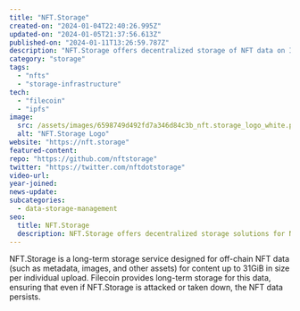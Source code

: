 ```yaml
---
title: "NFT.Storage"
created-on: "2024-01-04T22:40:26.995Z"
updated-on: "2024-01-05T21:37:56.613Z"
published-on: "2024-01-11T13:26:59.787Z"
description: "NFT.Storage offers decentralized storage of NFT data on IPFS and Filecoin."
category: "storage"
tags:
  - "nfts"
  - "storage-infrastructure"
tech:
  - "filecoin"
  - "ipfs"
image:
  src: /assets/images/6598749d492fd7a346d84c3b_nft.storage_logo_white.png
  alt: "NFT.Storage Logo"
website: "https://nft.storage"
featured-content:
repo: "https://github.com/nftstorage"
twitter: "https://twitter.com/nftdotstorage"
video-url:
year-joined:
news-update:
subcategories:
  - data-storage-management
seo:
  title: NFT.Storage
  description: NFT.Storage offers decentralized storage solutions for NFT data.
---
```


NFT.Storage is a long-term storage service designed for off-chain NFT data (such as metadata, images, and other assets) for content up to 31GiB in size per individual upload. Filecoin provides long-term storage for this data, ensuring that even if NFT.Storage is attacked or taken down, the NFT data persists.
